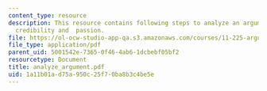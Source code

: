 ```yaml
---
content_type: resource
description: This resource contains following steps to analyze an argument logic,
  credibility and  passion.
file: https://ol-ocw-studio-app-qa.s3.amazonaws.com/courses/11-225-argumentation-and-communication-fall-2006/1a11b01ad75a950c25f70ba8b3c4be5e_analyze_argument.pdf
file_type: application/pdf
parent_uid: 5001542e-7365-0f46-4ab6-1dcbebf05bf2
resourcetype: Document
title: analyze_argument.pdf
uid: 1a11b01a-d75a-950c-25f7-0ba8b3c4be5e
---
```

